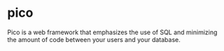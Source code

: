 # pico

Pico is a web framework that emphasizes the use of SQL and minimizing the amount of code between your users and your database.
